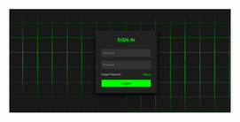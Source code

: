 <img align="right" alt="coding" width="400" src="https://github.com/Usernamecopieded/Hacking_Window/blob/main/Window%20.png">

